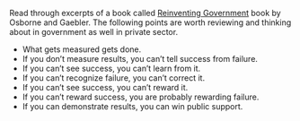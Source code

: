 
Read through excerpts of a book called [Reinventing Government](http://www.amazon.com/Reinventing-Government-Entrepreneurial-Spirit-Transforming/dp/0452269423) book by Osborne and Gaebler. The following points are worth reviewing and thinking about in government as well in private sector.

- What gets measured gets done.
- If you don’t measure results, you can’t tell success from failure.
- If you can’t see success, you can’t learn from it.
- If you can’t recognize failure, you can’t correct it.
- If you can’t see success, you can’t reward it.
- If you can’t reward success, you are probably rewarding failure.
- If you can demonstrate results, you can win public support.
 

